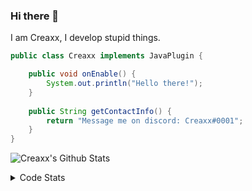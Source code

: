 ### Hi there 👋

I am Creaxx, I develop stupid things. 

```java
public class Creaxx implements JavaPlugin {

    public void onEnable() {
        System.out.println("Hello there!");
    }
    
    public String getContactInfo() {
        return "Message me on discord: Creaxx#0001";
    }
}
```

![Creaxx's Github Stats](https://github-readme-stats.vercel.app/api?username=CreaxxOG&show_icons=true&theme=dark&count_private=true)

<details>
  <summary>Code Stats</summary>

<!--START_SECTION:waka-->
![Code Time](http://img.shields.io/badge/Code%20Time-1%2C225%20hrs%204%20mins-blue)

![Lines of code](https://img.shields.io/badge/From%20Hello%20World%20I%27ve%20Written-490.0%20thousand%20lines%20of%20code-blue)

**🐱 My GitHub Data** 

> 📦 66.3 kB Used in GitHub's Storage 
 > 
> 🏆 1,391 Contributions in the Year 2023
 > 
> 🚫 Not Opted to Hire
 > 
> 📜 4 Public Repositories 
 > 
> 🔑 2 Private Repositories 
 > 
**I'm a Night 🦉** 

```text
🌞 Morning                279 commits         ██░░░░░░░░░░░░░░░░░░░░░░░   07.45 % 
🌆 Daytime                1584 commits        ███████████░░░░░░░░░░░░░░   42.32 % 
🌃 Evening                1822 commits        ████████████░░░░░░░░░░░░░   48.68 % 
🌙 Night                  58 commits          ░░░░░░░░░░░░░░░░░░░░░░░░░   01.55 % 
```
📅 **I'm Most Productive on Saturday** 

```text
Monday                   451 commits         ███░░░░░░░░░░░░░░░░░░░░░░   12.05 % 
Tuesday                  513 commits         ███░░░░░░░░░░░░░░░░░░░░░░   13.71 % 
Wednesday                538 commits         ████░░░░░░░░░░░░░░░░░░░░░   14.37 % 
Thursday                 605 commits         ████░░░░░░░░░░░░░░░░░░░░░   16.16 % 
Friday                   355 commits         ██░░░░░░░░░░░░░░░░░░░░░░░   09.48 % 
Saturday                 700 commits         █████░░░░░░░░░░░░░░░░░░░░   18.70 % 
Sunday                   581 commits         ████░░░░░░░░░░░░░░░░░░░░░   15.52 % 
```


📊 **This Week I Spent My Time On** 

```text
💬 Programming Languages: 
Java                     3 hrs 28 mins       ████████████████████████░   97.34 % 
XML                      5 mins              █░░░░░░░░░░░░░░░░░░░░░░░░   02.62 % 
Text                     0 secs              ░░░░░░░░░░░░░░░░░░░░░░░░░   00.04 % 
GitIgnore file           0 secs              ░░░░░░░░░░░░░░░░░░░░░░░░░   00.00 % 
YAML                     0 secs              ░░░░░░░░░░░░░░░░░░░░░░░░░   00.00 % 

🔥 Editors: 
IntelliJ                 3 hrs 34 mins       █████████████████████████   100.00 % 
```

**I Mostly Code in Java** 

```text
Java                     55 repos            ████████████████████░░░░░   80.88 % 
Kotlin                   8 repos             ███░░░░░░░░░░░░░░░░░░░░░░   11.76 % 
CSS                      2 repos             █░░░░░░░░░░░░░░░░░░░░░░░░   02.94 % 
TypeScript               2 repos             █░░░░░░░░░░░░░░░░░░░░░░░░   02.94 % 
EJS                      1 repo              ░░░░░░░░░░░░░░░░░░░░░░░░░   01.47 % 
```




 Last Updated on 30/04/2023 18:21:52 UTC
<!--END_SECTION:waka-->
</details>

